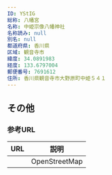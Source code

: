 ```yaml
---
ID: YStIG
総称: 八幡宮
名称: 中姫宗像八幡神社
名称読み: null
別名: null
都道府県: 香川県
区域: 観音寺市
緯度: 34.0891983
経度: 133.6797004
郵便番号: 7691612
住所: 香川県観音寺市大野原町中姫５４１
---
```


## その他

### 参考URL

| URL | 説明          |
| --- | ------------- |
|     | OpenStreetMap |
